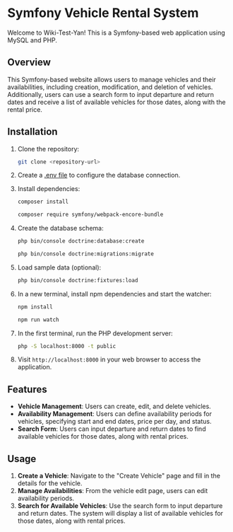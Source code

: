 # Symfony Vehicle Rental System

Welcome to Wiki-Test-Yan! This is a Symfony-based web application using MySQL and PHP.

## Overview

This Symfony-based website allows users to manage vehicles and their availabilities, including creation, modification, and deletion of vehicles. Additionally, users can use a search form to input departure and return dates and receive a list of available vehicles for those dates, along with the rental price.

## Installation

1. Clone the repository:

   ```bash
   git clone <repository-url>
   ```

2. Create a [.env file](https://symfony.com/doc/current/configuration.html#env-file-syntax) to configure the database connection.

3. Install dependencies:

   ```bash
   composer install
   ```
   ```bash
   composer require symfony/webpack-encore-bundle
   ```

4. Create the database schema:

   ```bash
   php bin/console doctrine:database:create
   ```
   ```bash
   php bin/console doctrine:migrations:migrate
   ```

5. Load sample data (optional):

   ```bash
   php bin/console doctrine:fixtures:load
   ```

6. In a new terminal, install npm dependencies and start the watcher:

   ```bash
   npm install
   ```
   ```bash
   npm run watch
   ```

7. In the first terminal, run the PHP development server:

   ```bash
   php -S localhost:8000 -t public
   ```

8. Visit `http://localhost:8000` in your web browser to access the application.

## Features

- **Vehicle Management**: Users can create, edit, and delete vehicles.
- **Availability Management**: Users can define availability periods for vehicles, specifying start and end dates, price per day, and status.
- **Search Form**: Users can input departure and return dates to find available vehicles for those dates, along with rental prices.

## Usage

1. **Create a Vehicle**: Navigate to the "Create Vehicle" page and fill in the details for the vehicle.
2. **Manage Availabilities**: From the vehicle edit page, users can edit availability periods.
3. **Search for Available Vehicles**: Use the search form to input departure and return dates. The system will display a list of available vehicles for those dates, along with rental prices.
